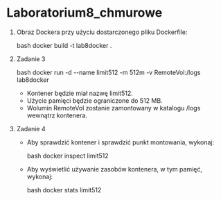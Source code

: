 # Laboratorium8_chmurowe
1. Obraz Dockera przy użyciu dostarczonego pliku Dockerfile:

   bash
   docker build -t lab8docker .
   

2. Zadanie 3

   bash
   docker run -d --name limit512 -m 512m -v RemoteVol:/logs lab8docker
   

   - Kontener będzie miał nazwę limit512.
   - Użycie pamięci będzie ograniczone do 512 MB.
   - Wolumin RemoteVol zostanie zamontowany w katalogu /logs wewnątrz kontenera.

3. Zadanie 4

   - Aby sprawdzić kontener i sprawdzić punkt montowania, wykonaj:

     bash
     docker inspect limit512
     

   - Aby wyświetlić używanie zasobów kontenera, w tym pamięć, wykonaj:

     bash
     docker stats limit512
